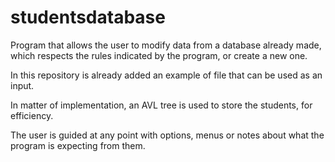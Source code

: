 # studentsdatabase
  Program that allows the user to modify data from a database already made, which respects the rules indicated by the program, or create a new one.

  In this repository is already added an example of file that can be used as an input.

  In matter of implementation, an AVL tree is used to store the students, for efficiency.

  The user is guided at any point with options, menus or notes about what the program is expecting from them.
